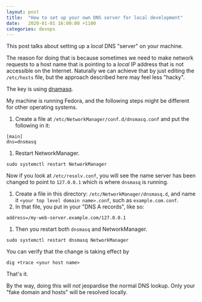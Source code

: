 ```yaml
---
layout: post
title:  "How to set up your own DNS server for local development"
date:   2020-01-01 16:00:00 +1100
categories: devops
---
```

This post talks about setting up a _local_ DNS "server" on your machine.

The reason for doing that is because sometimes we need to make network requests to a host name that is pointing to a _local_ IP address that is not accessible on the Internet. Naturally we can achieve that by just editing the `/etc/hosts` file, but the approach described here may feel less "hacky".

The key is using [dnamasq](https://en.wikipedia.org/wiki/Dnsmasq).
  
My machine is running Fedora, and the following steps might be different for other operating systems.

1. Create a file at `/etc/NetworkManager/conf.d/dnsmasq.conf` and put the following in it:
```
[main]
dns=dnsmasq
```
1. Restart NetworkManager.
```
sudo systemctl restart NetworkManager
```
Now if you look at `/etc/resolv.conf`, you will see the name server has been changed to point to `127.0.0.1` which is where `dnsmasq` is running.
1. Create a file in this directory: `/etc/NetworkManager/dnsmasq.d`, and name it `<your top level domain name>.conf`, such as `example.com.conf`.
1. In that file, you put in your "DNS A records", like so:
```
address=/my-web-server.example.com/127.0.0.1
``` 
1. Then you restart both `dnsmasq` and NetworkManager.
```
sudo systemctl restart dnsmasq NetworkManager
```

You can verify that the change is taking effect by
```
dig +trace <your host name>
```

That's it.

By the way, doing this will _not_ jeopardise the normal DNS lookup. Only your "fake domain and hosts" will be resolved locally.   